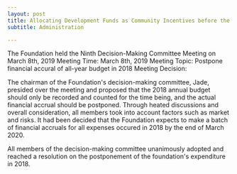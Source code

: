 ```yaml
---
layout: post
title: Allocating Development Funds as Community Incentives before the Release of Community Incentive Funds
subtitle: Administration

---
```


The Foundation held the Ninth Decision-Making Committee Meeting on March 8th, 2019
Meeting Time: March 8th, 2019
Meeting Topic: Postpone financial accural of all-year budget in 2018
Meeting Decision: 

The chairman of the Foundation's decision-making committee, Jade, presided over the meeting and proposed that the 2018 annual budget should only be recorded and counted for the time being, and the actual financial accrual  should be postponed. Through heated discussions and overall consideration, all members took into account factors such as market and risks. It had been decided that the Foundation expects to make a batch of financial accruals for all expenses occured in 2018 by the end of March 2020.

All members of the decision-making committee unanimously adopted and reached a resolution on the postponement of the foundation's expenditure in 2018.

